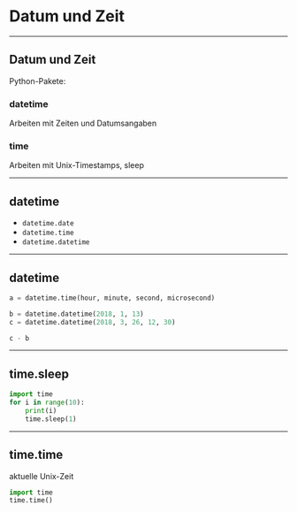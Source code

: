 # Datum und Zeit

---

## Datum und Zeit

Python-Pakete:

### datetime

Arbeiten mit Zeiten und Datumsangaben

### time

Arbeiten mit Unix-Timestamps, sleep

---

## datetime

- `datetime.date`
- `datetime.time`
- `datetime.datetime`

---

## datetime

```py
a = datetime.time(hour, minute, second, microsecond)
```

```py
b = datetime.datetime(2018, 1, 13)
c = datetime.datetime(2018, 3, 26, 12, 30)

c - b
```

---

## time.sleep

```py
import time
for i in range(10):
    print(i)
    time.sleep(1)
```

---

## time.time

aktuelle Unix-Zeit

```py
import time
time.time()
```
